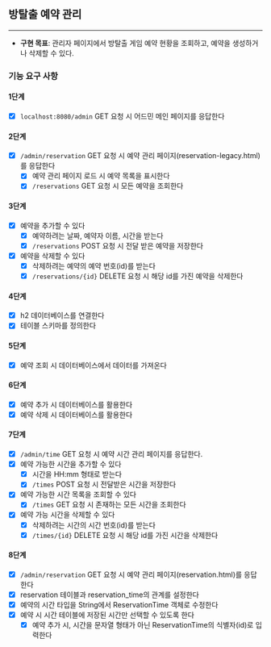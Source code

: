 ## 방탈출 예약 관리

---

- **구현 목표**: 관리자 페이지에서 방탈출 게임 예약 현황을 조회하고, 예약을 생성하거나 삭제할 수 있다.

### 기능 요구 사항

#### 1단계

- [x] `localhost:8080/admin` GET 요청 시 어드민 메인 페이지를 응답한다

#### 2단계

- [x] `/admin/reservation` GET 요청 시 예약 관리 페이지(reservation-legacy.html)를 응답한다
    - [x] 예약 관리 페이지 로드 시 예약 목록을 표시한다
    - [x] `/reservations` GET 요청 시 모든 예약을 조회한다

#### 3단계

- [x] 예약을 추가할 수 있다
    - [x] 예약하려는 날짜, 예약자 이름, 시간을 받는다
    - [x] `/reservations` POST 요청 시 전달 받은 예약을 저장한다
- [x] 예약을 삭제할 수 있다
    - [x] 삭제하려는 예약의 예약 번호(id)를 받는다
    - [x] `/reservations/{id}` DELETE 요청 시 해당 id를 가진 예약을 삭제한다

#### 4단계

- [x] h2 데이터베이스를 연결한다
- [x] 테이블 스키마를 정의한다

#### 5단계

- [x] 예약 조회 시 데이터베이스에서 데이터를 가져온다

#### 6단계

- [x] 예약 추가 시 데이터베이스를 활용한다
- [x] 예약 삭제 시 데이터베이스를 활용한다

#### 7단계

- [x] `/admin/time` GET 요청 시 예약 시간 관리 페이지를 응답한다.
- [x] 예약 가능한 시간을 추가할 수 있다
    - [x] 시간을 HH:mm 형태로 받는다
    - [x] `/times` POST 요청 시 전달받은 시간을 저장한다
- [x] 예약 가능한 시간 목록을 조회할 수 있다
    - [x] `/times` GET 요청 시 존재하는 모든 시간을 조회한다
- [x] 예약 가능 시간을 삭제할 수 있다
    - [x] 삭제하려는 시간의 시간 번호(id)를 받는다
    - [x] `/times/{id}` DELETE 요청 시 해당 id를 가진 시간을 삭제한다

#### 8단계

- [x] `/admin/reservation` GET 요청 시 예약 관리 페이지(reservation.html)를 응답한다
- [x] reservation 테이블과 reservation_time의 관계를 설정한다
- [x] 예약의 시간 타입을 String에서 ReservationTime 객체로 수정한다
- [x] 예약 시 시간 테이블에 저장된 시간만 선택할 수 있도록 한다
    - [x] 예약 추가 시, 시간을 문자열 형태가 아닌 ReservationTime의 식별자(id)로 입력한다
